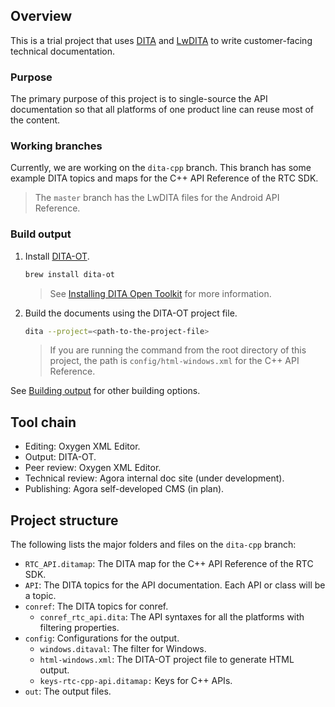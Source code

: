 ## Overview

This is a trial project that uses [DITA](https://en.wikipedia.org/wiki/Darwin_Information_Typing_Architecture) and [LwDITA](http://docs.oasis-open.org/dita/LwDITA/v1.0/cnprd01/LwDITA-v1.0-cnprd01.html) to write customer-facing technical documentation.

### Purpose

The primary purpose of this project is to single-source the API documentation so that all platforms of one product line can reuse most of the content.

### Working branches

Currently, we are working on the `dita-cpp` branch. This branch has some example DITA topics and maps for the C++ API Reference of the RTC SDK.
> The `master` branch has the LwDITA files for the Android API Reference.  

### Build output

1. Install [DITA-OT](https://www.dita-ot.org/dev/index.html).
    ```bash
    brew install dita-ot
    ```
    > See [Installing DITA Open Toolkit](https://www.dita-ot.org/dev/topics/installing-client.html) for more information.  
2. Build the documents using the DITA-OT project file.
    ```bash
    dita --project=<path-to-the-project-file>
    ```
    > If you are running the command from the root directory of this project, the path is `config/html-windows.xml` for the C++ API Reference.  

See [Building output](https://www.dita-ot.org/dev/topics/building-output.html) for other building options.

## Tool chain

- Editing: Oxygen XML Editor.
- Output: DITA-OT.
- Peer review: Oxygen XML Editor.
- Technical review: Agora internal doc site (under development).
- Publishing: Agora self-developed CMS (in plan).

## Project structure

The following lists the major folders and files on the `dita-cpp` branch:

- `RTC_API.ditamap`: The DITA map for the C++ API Reference of the RTC SDK.
- `API`: The DITA topics for the API documentation. Each API or class will be a topic.
- `conref`: The DITA topics for conref.
	- `conref_rtc_api.dita`:  The API syntaxes for all the platforms with filtering properties.
- `config`: Configurations for the output.
	- `windows.ditaval`: The filter for Windows.
	- `html-windows.xml`:  The DITA-OT project file to generate HTML output.
	- `keys-rtc-cpp-api.ditamap:` Keys for C++ APIs.
- `out`: The output files.
